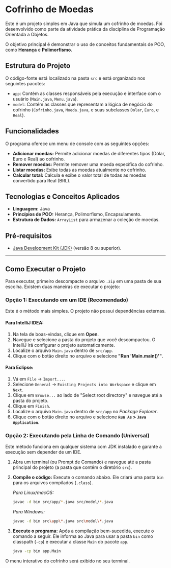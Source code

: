# Cofrinho de Moedas

Este é um projeto simples em Java que simula um cofrinho de moedas. Foi desenvolvido como parte da atividade prática da disciplina de Programação Orientada a Objetos.

O objetivo principal é demonstrar o uso de conceitos fundamentais de POO, como **Herança** e **Polimorfismo**.

## Estrutura do Projeto

O código-fonte está localizado na pasta `src` e está organizado nos seguintes pacotes:

-   `app`: Contém as classes responsáveis pela execução e interface com o usuário (`Main.java`, `Menu.java`).
-   `model`: Contém as classes que representam a lógica de negócio do cofrinho (`Cofrinho.java`, `Moeda.java`, e suas subclasses `Dolar`, `Euro`, e `Real`).

## Funcionalidades

O programa oferece um menu de console com as seguintes opções:
-   **Adicionar moedas:** Permite adicionar moedas de diferentes tipos (Dólar, Euro e Real) ao cofrinho.
-   **Remover moedas:** Permite remover uma moeda específica do cofrinho.
-   **Listar moedas:** Exibe todas as moedas atualmente no cofrinho.
-   **Calcular total:** Calcula e exibe o valor total de todas as moedas convertido para Real (BRL).

## Tecnologias e Conceitos Aplicados

-   **Linguagem:** Java
-   **Princípios de POO:** Herança, Polimorfismo, Encapsulamento.
-   **Estrutura de Dados:** `ArrayList` para armazenar a coleção de moedas.

## Pré-requisitos

-   [Java Development Kit (JDK)](https://www.oracle.com/java/technologies/downloads/) (versão 8 ou superior).

---

## Como Executar o Projeto

Para executar, primeiro descompacte o arquivo `.zip` em uma pasta de sua escolha. Existem duas maneiras de executar o projeto:

### Opção 1: Executando em um IDE (Recomendado)

Este é o método mais simples. O projeto não possui dependências externas.

#### Para IntelliJ IDEA:
1.  Na tela de boas-vindas, clique em **Open**.
2.  Navegue e selecione a pasta do projeto que você descompactou. O IntelliJ irá configurar o projeto automaticamente.
3.  Localize o arquivo `Main.java` dentro de `src/app`.
4.  Clique com o botão direito no arquivo e selecione **"Run 'Main.main()'"**.

#### Para Eclipse:
1.  Vá em `File` -> `Import...`.
2.  Selecione `General` -> `Existing Projects into Workspace` e clique em `Next`.
3.  Clique em `Browse...` ao lado de "Select root directory" e navegue até a pasta do projeto.
4.  Clique em `Finish`.
5.  Localize o arquivo `Main.java` dentro de `src/app` no *Package Explorer*.
6.  Clique com o botão direito no arquivo e selecione **`Run As` > `Java Application`**.

### Opção 2: Executando pela Linha de Comando (Universal)

Este método funciona em qualquer sistema com JDK instalado e garante a execução sem depender de um IDE.

1.  Abra um terminal (ou Prompt de Comando) e navegue até a pasta principal do projeto (a pasta que contém o diretório `src`).
2.  **Compile o código:**
    Execute o comando abaixo. Ele criará uma pasta `bin` para os arquivos compilados (`.class`).

    *Para Linux/macOS:*
    ```bash
    javac -d bin src/app/*.java src/model/*.java
    ```

    *Para Windows:*
    ```bash
    javac -d bin src\app\*.java src\model\*.java
    ```

3.  **Execute o programa:**
    Após a compilação bem-sucedida, execute o comando a seguir. Ele informa ao Java para usar a pasta `bin` como classpath (`-cp`) e executar a classe `Main` do pacote `app`.

    ```bash
    java -cp bin app.Main
    ```

O menu interativo do cofrinho será exibido no seu terminal.